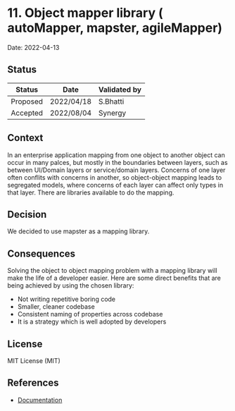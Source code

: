 # 11. Object mapper library ( autoMapper, mapster, agileMapper)

Date: 2022-04-13

## Status

|Status|Date|Validated by|
|------|----|------------|
|Proposed|2022/04/18|S.Bhatti|
|Accepted|2022/08/04 |Synergy|

## Context

In an enterprise application mapping from one object to another object can occur in many palces, but mostly in the boundaries between layers, such as between UI/Domain layers or service/domain layers. Concerns of one layer often conflits with concerns in another, so object-object mapping leads to segregated models, where concerns of each layer can affect only types in that layer.
There are libraries available to do the mapping. 

## Decision

We decided to use mapster as a mapping library.

## Consequences

Solving the object to object mapping problem with a mapping library will make the life of a developer easier. Here are some direct benefits that are being achieved by using the chosen library:

* Not writing repetitive boring code
* Smaller, cleaner codebase
* Consistent naming of properties across codebase
* It is a strategy which is well adopted by developers

## License
MIT License (MIT)

## References

- [Documentation](../documentation/Code-structure/object-mapper-library.md)